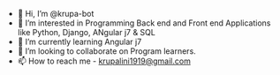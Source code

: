 - 👋 Hi, I’m @krupa-bot
- 👀 I’m interested in Programming Back end and Front end Applications like Python, Django, ANgular j7 & SQL
- 🌱 I’m currently learning Angular j7
- 💞️ I’m looking to collaborate on Program learners.
- 📫 How to reach me - krupalini1919@gmail.com 

<!---
krupa-bot/krupa-bot is a ✨ special ✨ repository because its `README.md` (this file) appears on your GitHub profile.
You can click the Preview link to take a look at your changes.
--->
